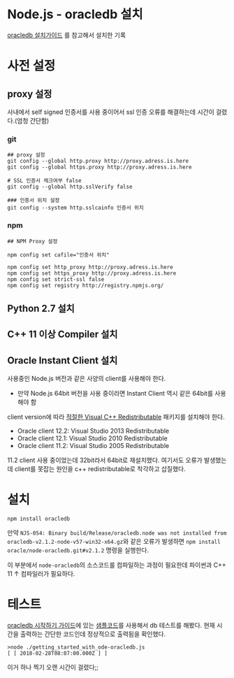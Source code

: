 # Node.js - oracledb 설치

[oracledb 설치가이드](https://github.com/oracle/node-oracledb/blob/master/INSTALL.md#instructions) 를 참고해서 설치한 기록

# 사전 설정

## proxy 설정

사내에서 self signed 인증서를 사용 중이어서 ssl 인증 오류를 해결하는데 시간이 걸렸다.(엄청 간단함)

### git

    ## proxy 설정
    git config --global http.proxy http://proxy.adress.is.here
    git config --global https.proxy http://proxy.adress.is.here
    
    # SSL 인증서 체크여부 false
    git config --global http.sslVerify false
    
    ### 인증서 위치 설정
    git config --system http.sslcainfo 인증서 위치

### npm

    ## NPM Proxy 설정
    
    npm config set cafile="인증서 위치"
    
    npm config set http_proxy http://proxy.adress.is.here
    npm config set https_proxy http://proxy.adress.is.here
    npm config set strict-ssl false
    npm config set registry http://registry.npmjs.org/

## Python 2.7 설치

## C++ 11 이상 Compiler 설치

## Oracle Instant Client 설치

사용중인 Node.js 버전과 같은 사양의 client를 사용해야 한다.
  * 만약 Node.js 64bit 버전을 사용 중이라면 Instant Client 역시 같은 64bit를 사용해야 함

client version에 따라 [적절한 Visual C++ Redistributable](https://github.com/oracle/node-oracledb/blob/master/INSTALL.md#--366-install-the-visual-studio-redistributables) 패키지를 설치해야 한다.
  * Oracle client 12.2: Visual Studio 2013 Redistributable
  * Oracle client 12.1: Visual Studio 2010 Redistributable
  * Oracle client 11.2: Visual Studio 2005 Redistributable

11.2 client 사용 중이었는데 32bit라서 64bit로 재설치했다. 여기서도 오류가 발생했는데 client를 못잡는 원인을 c++ redistributable로 착각하고 삽질했다.

# 설치

    npm install oracledb

만약 `NJS-054: Binary build/Release/oracledb.node was not installed from oracledb-v2.1.2-node-v57-win32-x64.gz`와 같은 오류가 발생하면 `npm install oracle/node-oracledb.git#v2.1.2` 명령을 실행한다.

이 부분에서 `node-oracledb`의 소스코드를 컴파일하는 과정이 필요한데 파이썬과 C++ 11 ↑ 컴파일러가 필요하다.

# 테스트
[oracledb 시작하기 가이드](https://github.com/oracle/node-oracledb/blob/master/doc/api.md#getstarted)에 있는 [샘플코드](https://github.com/sshplendid/til/blob/master/nodejs/examples/getting_started_with_node-oracledb.js)를 사용해서 db 테스트를 해봤다. 현재 시간을 출력하는 간단한 코드인데 정상적으로 출력됨을 확인했다.

    >node ./getting_started_with_ode-oracledb.js
	[ [ 2018-02-28T08:07:00.000Z ] ]

이거 하나 찍기 오랜 시간이 걸렸다;;
